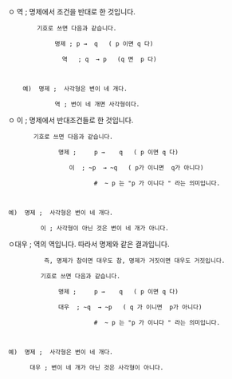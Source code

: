 ㅇ 역 ; 명제에서 조건을 반대로 한 것입니다.

            기호로 쓰면 다음과 같습니다.

                 명제 ; p →  q   ( p 이면 q 다)

                   역   ; q  → p   (q 면  p 다)

 

        예)  명제 ;  사각형은 변이 네 개다.

                 역 ; 변이 네 개면 사각형이다.

 

ㅇ 이 ; 명제에서 반대조건들로 한 것입니다.

           기호로 쓰면 다음과 같습니다.

                  명제 ;     p →    q   ( p 이면 q 다)

                     이  ; ~p  → ~q   ( p가 이니면  q가 아니다)

                            #  ~ p 는 "p 가 이니다 " 라는 의미입니다.

 

    예)  명제 ;  사각형은 변이 네 개다.

             이 ; 사각형이 아닌 것은 변이 네 개가 아니다.

    

ㅇ대우 ; 역의 역입니다. 따라서 명제와 같은 결과입니다.

              즉, 명제가 참이면 대우도 참, 명제가 거짓이면 대우도 거짓입니다.

             기호로 쓰면 다음과 같습니다.

                  명제 ;     p →    q   ( p 이면 q 다)

                  대우  ; ~q  → ~p   ( q 가 이니면  p가 아니다)

                            #  ~ p 는 "p 가 이니다 " 라는 의미입니다.

                 

    예)  명제 ;  사각형은 변이 네 개다.

          대우 ; 변이 네 개가 아닌 것은 사각형이 아니다.
